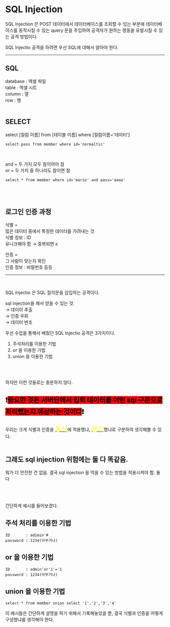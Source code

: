 # SQL Injection

SQL Injection 은 POST 데이터에서 데이터베이스를 조회할 수 있는 부분에 데이터베이스를 동작시킬 수 있는 query 문을 주입하여 공격자가 원하는 행동을 유발시킬 수 있는 공격 방법이다.

SQL Injectio 공격을 하려면 우선 SQL에 대해서 알아야 한다.

---

## SQL
database : 엑셀 파일   
table : 엑셀 시트    
column : 열    
row : 행   
</br>

## SELECT

select [컬럼 이름] from [테이블 이름] where [컬럼이름='데이터']
```
select pass from member where id='normaltic'
```
</br>

and = 두 가지 모두 참이어야 참   
or = 두 가지 중 하나라도 참이면 참   

```
select * from member where id='mario' and pass='aaaa'
```
</br>
</br>

## 로그인 인증 과정

식별 =   
많은 데이터 중에서 특정한 데이터를 가려내는 것   
식별 정보 : ID   
유니크해야 함 → 중복되면 x 


인증 =   
그 사람이 맞는지 확인   
인증 정보 : 비밀번호 등등

---
</br>

SQL Injectio 은 SQL 질의문을 삽입하는 공격이다.

sql injection을 해서 얻을 수 있는 것.   
→ 데이터 추출    
→ 인증 우회    
→ 데이터 변조   

우선 수업을 통해서 배웠던 SQL Injectio 공격은 3가지이다.
1. 주석처리를 이용한 기법
2. or 을 이용한 기법
3. union 을 이용한 기법
</br> 
</br> 

하지만 이런 것들로는 충분하지 않다.    
## ❗<span style="color:black"><span style="background-color:red">중요한 것은 서버단에서 입력 데이터를 어떤 sql 구문으로 처리했는지 예상하는 것이다</span>❗ 
우리는 크게 식별과 인증을 <U><span style="font-size:150%"><span style="color:yellow">동시</span></U>에 적용했냐, <U><span style="font-size:150%"><span style="color:yellow">분리</span></U>했냐로 구분하여 생각해볼 수 있다.
</br>
</br>

## 그래도 sql injection 위험에는 둘 다 똑같음.   
뭐가 더 안전한 건 없음. 결국 sql injection 을 막을 수 있는 방법을 적용시켜야 함. 둘 다
</br>
</br>
</br>
</br>



간단하게 예시를 들어보겠다.

## 주석 처리를 이용한 기법
```
ID       : adimin'#   
password : 1234(아무거나)
```

## or 을 이용한 기법
```
ID       : admin'or'1'='1
password : 1234(아무거나)
```

## union 을 이용한 기법
```
select * from member union select '1','2','3','4'
```

이 예시들은 간단하게 설명을 하기 위해서 기록해놓았을 뿐, 결국 식별과 인증을 어떻게 구성했냐를 생각해야 한다.

